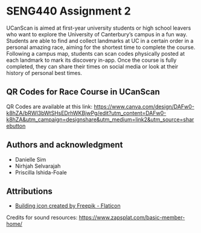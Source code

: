 # SENG440 Assignment 2

UCanScan is aimed at first-year university students or high school leavers who want to explore the University of Canterbury’s campus in a fun way. Students are able to find and collect landmarks at UC in a certain order in a personal amazing race, aiming for the shortest time to complete the course. Following a campus map, students can scan codes physically posted at each landmark to mark its discovery in-app. Once the course is fully completed, they can share their times on social media or look at their history of personal best times.

## QR Codes for Race Course in UCanScan

QR Codes are available at this link: https://www.canva.com/design/DAFw0-k8hZA/bRWI3bWtSHsEDrhWKBjwPg/edit?utm_content=DAFw0-k8hZA&utm_campaign=designshare&utm_medium=link2&utm_source=sharebutton


## Authors and acknowledgment
- Danielle Sim
- Nirhjah Selvarajah
- Priscilla Ishida-Foale

## Attributions
- <a href="https://www.flaticon.com/free-icons/building" title="building icons">Building icon created by Freepik - Flaticon</a>

Credits for sound resources: https://www.zapsplat.com/basic-member-home/
